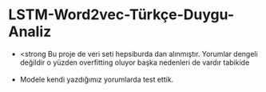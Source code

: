 # LSTM-Word2vec-Türkçe-Duygu-Analiz <center>
- <strong Bu proje  de veri seti hepsiburda dan alınmıştır. Yorumlar dengeli değildir o yüzden overfitting oluyor başka nedenleri de vardır tabikide <br><br>
- Modele kendi yazdığımız yorumlarda test ettik.<br><br>

